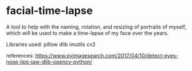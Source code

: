 # facial-time-lapse
A tool to help with the naming, rotation, and resizing of portraits of myself, which will be used to make a time-lapse of my face over the years.

Libraries used:
pillow
dlib
imutils
cv2

references:
https://www.pyimagesearch.com/2017/04/10/detect-eyes-nose-lips-jaw-dlib-opencv-python/